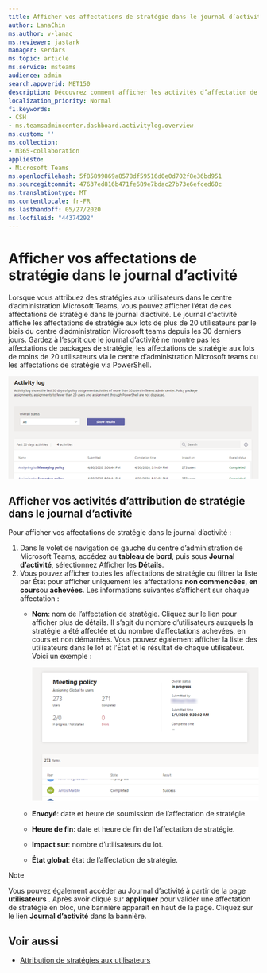 ```yaml
---
title: Afficher vos affectations de stratégie dans le journal d’activité dans le centre d’administration Microsoft teams
author: LanaChin
ms.author: v-lanac
ms.reviewer: jastark
manager: serdars
ms.topic: article
ms.service: msteams
audience: admin
search.appverid: MET150
description: Découvrez comment afficher les activités d’affectation de stratégie dans le journal d’activité dans le centre d’administration Microsoft Teams.
localization_priority: Normal
f1.keywords:
- CSH
- ms.teamsadmincenter.dashboard.activitylog.overview
ms.custom: ''
ms.collection:
- M365-collaboration
appliesto:
- Microsoft Teams
ms.openlocfilehash: 5f85899869a8578df59516d0e0d702f8e36bd951
ms.sourcegitcommit: 47637ed816b471fe689e7bdac27b73e6efced60c
ms.translationtype: MT
ms.contentlocale: fr-FR
ms.lasthandoff: 05/27/2020
ms.locfileid: "44374292"
---
```

# <a name="view-your-policy-assignments-in-the-activity-log"></a>Afficher vos affectations de stratégie dans le journal d’activité

Lorsque vous attribuez des stratégies aux utilisateurs dans le centre d’administration Microsoft Teams, vous pouvez afficher l’état de ces affectations de stratégie dans le journal d’activité. Le journal d’activité affiche les affectations de stratégie aux lots de plus de 20 utilisateurs par le biais du centre d’administration Microsoft teams depuis les 30 derniers jours. Gardez à l’esprit que le journal d’activité ne montre pas les affectations de packages de stratégie, les affectations de stratégie aux lots de moins de 20 utilisateurs via le centre d’administration Microsoft teams ou les affectations de stratégie via PowerShell.

![Capture d’écran de la page Journal d’activité](media/activity-log.png)

## <a name="view-your-policy-assignment-activities-in-the-activity-log"></a>Afficher vos activités d’attribution de stratégie dans le journal d’activité

Pour afficher vos affectations de stratégie dans le journal d’activité :

1. Dans le volet de navigation de gauche du centre d’administration de Microsoft Teams, accédez au **tableau de bord**, puis sous **Journal d’activité**, sélectionnez Afficher les **Détails**.
2. Vous pouvez afficher toutes les affectations de stratégie ou filtrer la liste par État pour afficher uniquement les affectations **non commencées**, **en cours**ou **achevées**. Les informations suivantes s’affichent sur chaque affectation :
    - **Nom**: nom de l’affectation de stratégie. Cliquez sur le lien pour afficher plus de détails. Il s’agit du nombre d’utilisateurs auxquels la stratégie a été affectée et du nombre d’affectations achevées, en cours et non démarrées. Vous pouvez également afficher la liste des utilisateurs dans le lot et l’État et le résultat de chaque utilisateur. Voici un exemple :

        ![Capture d’écran du](media/activity-log-policy-assignment-detail.png)

    - **Envoyé**: date et heure de soumission de l’affectation de stratégie.
    - **Heure de fin**: date et heure de fin de l’affectation de stratégie.
    - **Impact sur**: nombre d’utilisateurs du lot.
    - **État global**: état de l’affectation de stratégie.

> [!NOTE]
> Vous pouvez également accéder au Journal d’activité à partir de la page **utilisateurs** . Après avoir cliqué sur **appliquer** pour valider une affectation de stratégie en bloc, une bannière apparaît en haut de la page. Cliquez sur le lien **Journal d’activité** dans la bannière.

## <a name="related-topics"></a>Voir aussi

- [Attribution de stratégies aux utilisateurs](assign-policies.md)
